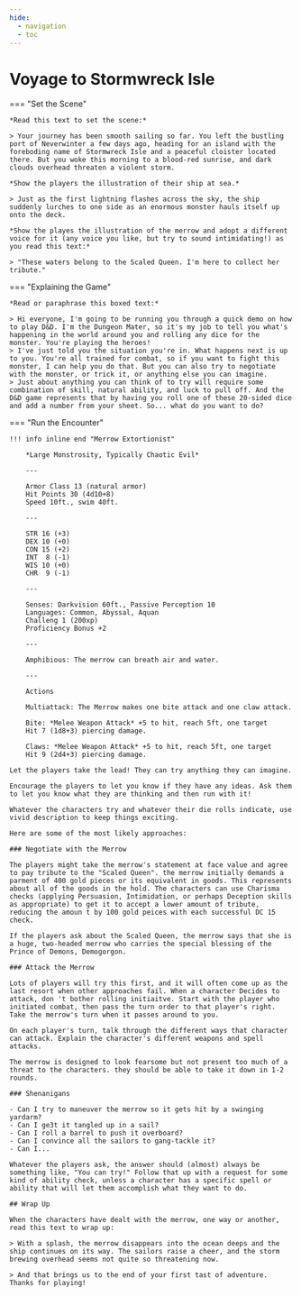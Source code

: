 ```yaml
---
hide:
  - navigation
  - toc
---
```


# Voyage to Stormwreck Isle

=== "Set the Scene"

    *Read this text to set the scene:*
        
    > Your journey has been smooth sailing so far. You left the bustling port of Neverwinter a few days ago, heading for an island with the foreboding name of Stormwreck Isle and a peaceful cloister located there. But you woke this morning to a blood-red sunrise, and dark clouds overhead threaten a violent storm.
    
    *Show the players the illustration of their ship at sea.*
    
    > Just as the first lightning flashes across the sky, the ship suddenly lurches to one side as an enormous monster hauls itself up onto the deck.
    
    *Show the playes the illustration of the merrow and adopt a different voice for it (any voice you like, but try to sound intimidating!) as you read this text:*
    
    > "These waters belong to the Scaled Queen. I'm here to collect her tribute."

=== "Explaining the Game"

    *Read or paraphrase this boxed text:*
    
    > Hi everyone, I'm going to be running you through a quick demo on how to play D&D. I'm the Dungeon Mater, so it's my job to tell you what's happening in the world around you and rolling any dice for the monster. You're playing the heroes!
    > I've just told you the situation you're in. What happens next is up to you. You're all trained for combat, so if you want to fight this monster, I can help you do that. But you can also try to negotiate with the monster, or trick it, or anything else you can imagine.
    > Just about anything you can think of to try will require some combination of skill, natural ability, and luck to pull off. And the D&D game represents that by having you roll one of these 20-sided dice and add a number from your sheet. So... what do you want to do?

=== "Run the Encounter"
    
    !!! info inline end "Merrow Extortionist"
        
    	*Large Monstrosity, Typically Chaotic Evil*
    	
    	---
    	
    	Armor Class 13 (natural armor)  
    	Hit Points 30 (4d10+8)  
    	Speed 10ft., swim 40ft.
    	
    	---
    
    	STR 16 (+3)
    	DEX 10 (+0)
    	CON 15 (+2)
    	INT  8 (-1)
    	WIS 10 (+0)
    	CHR  9 (-1)
    	
    	---
    	
    	Senses: Darkvision 60ft., Passive Perception 10
    	Languages: Common, Abyssal, Aquan
    	Challeng 1 (200xp)
    	Proficiency Bonus +2
    	
    	---
    	
    	Amphibious: The merrow can breath air and water.
    	
    	---
    	
    	Actions
    	
    	Multiattack: The Merrow makes one bite attack and one claw attack.
    	
    	Bite: *Melee Weapon Attack* +5 to hit, reach 5ft, one target  
    	Hit 7 (1d8+3) piercing damage.
    	
    	Claws: *Melee Weapon Attack* +5 to hit, reach 5ft, one target  
    	Hit 9 (2d4+3) piercing damage.
    	
    Let the players take the lead! They can try anything they can imagine. 
    
    Encourage the players to let you know if they have any ideas. Ask them to let you know what they are thinking and then run with it!
    
    Whatever the characters try and whatever their die rolls indicate, use vivid description to keep things exciting.
    
    Here are some of the most likely approaches:
    
    ### Negotiate with the Merrow
    
    The players might take the merrow's statement at face value and agree to pay tribute to the "Scaled Queen". the merrow initially demands a parment of 400 gold pieces or its equivalent in goods. This represents about all of the goods in the hold. The characters can use Charisma checks (applying Persuasion, Intimidation, or perhaps Deception skills as appropriate) to get it to accept a lower amount of tribute, reducing the amoun t by 100 gold peices with each successful DC 15 check.
    
    If the players ask about the Scaled Queen, the merrow says that she is a huge, two-headed merrow who carries the special blessing of the Prince of Demons, Demogorgon.
    
    ### Attack the Merrow
    
    Lots of players will try this first, and it will often come up as the last resort when other approaches fail. When a character Decides to attack, don 't bother rolling initiaitve. Start with the player who initiated combat, then pass the turn order to that player's right. Take the merrow's turn when it passes around to you.
    
    On each player's turn, talk through the different ways that character can attack. Explain the character's different weapons and spell attacks.
    
    The merrow is designed to look fearsome but not present too much of a threat to the characters. they should be able to take it down in 1-2 rounds.
    
    ### Shenanigans
    
    - Can I try to maneuver the merrow so it gets hit by a swinging yardarm?
    - Can I ge3t it tangled up in a sail?
    - Can I roll a barrel to push it overboard?
    - Can I convince all the sailors to gang-tackle it?
    - Can I...
    
    Whatever the players ask, the answer should (almost) always be something like, "You can try!" Follow that up with a request for some kind of ability check, unless a character has a specific spell or ability that will let them accomplish what they want to do.
    
    ## Wrap Up
    
    When the characters have dealt with the merrow, one way or another, read this text to wrap up:
    
    > With a splash, the merrow disappears into the ocean deeps and the ship continues on its way. The sailors raise a cheer, and the storm brewing overhead seems not quite so threatening now.
    
    > And that brings us to the end of your first tast of adventure. Thanks for playing!

